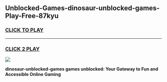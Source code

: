 
## Unblocked-Games-dinosaur-unblocked-games-Play-Free-87kyu
<h3>
<a href="https://premium76.site?title=dinosaur-unblocked-games&ref=23A">CLICK TO PLAY</a></h3>
<hr>

<h3>
<a href="https://premium76.site?title=dinosaur-unblocked-games&ref=23A">CLICK 2 PLAY</a>
  
</h3>

<a href="https://premium76.site?title=dinosaur-unblocked-games&ref=23A"><img src="https://clearcache.store/games.png"></a>


**dinosaur-unblocked-games games unblocked: Your Gateway to Fun and Accessible Online Gaming**
